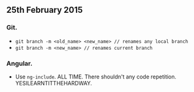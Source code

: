 ## 25th February 2015

### Git.

- `git branch -m <old_name> <new_name> // renames any local branch`
- `git branch -m <new_name> // renames current branch`

### Angular.

- Use `ng-include`. ALL TIME. There shouldn't any code repetition. YESILEARNTITTHEHARDWAY.
